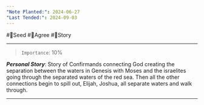 ```yaml
---
"Note Planted:": 2024-06-27
"Last Tended:": 2024-09-03
---
```

#🌱Seed #🙂Agree #📖Story
****
>`Importance`: 10%
 
***Personal Story***: 
Story of Confirmands connecting God creating the separation between the waters in Genesis with Moses and the israelites going through the separated waters of the red sea. Then all the other connections begin to spill out, Elijah, Joshua, all separate waters and walk through.

* * *

